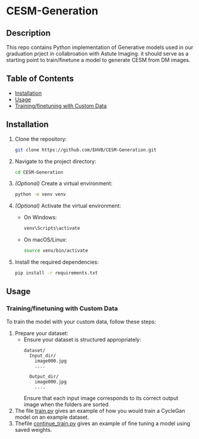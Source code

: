 # CESM-Generation



## Description
This repo contains Python implementation of Generative models used in our graduation prject in collabroation with Astute Imaging. it should serve as a starting point to train/finetune a model to generate
CESM from DM images.

## Table of Contents

- [Installation](#installation)
- [Usage](#usage)
- [Training/finetuning with Custom Data](#trainingfinetuning-with-custom-data)

 


## Installation

1. Clone the repository:
    ```sh
    git clone https://github.com/EHVB/CESM-Generation.git
    ```
2. Navigate to the project directory:
    ```sh
    cd CESM-Generation
    ```

3. *(Optional)* Create a virtual environment:
    ```sh
    python -m venv venv
    ```
4. *(Optional)* Activate the virtual environment:
    - On Windows:
        ```sh
        venv\Scripts\activate
        ```
    - On macOS/Linux:
        ```sh
        source venv/bin/activate
        ```
5. Install the required dependencies:
    ```sh
    pip install -r requirements.txt
    ```

## Usage

### Training/finetuning with Custom Data

To train the model with your custom data, follow these steps:

1. Prepare your dataset:
    - Ensure your dataset is structured appropriately:
      ```
      dataset/
        Input_dir/
          image000.jpg
          ....
      
        Output_dir/
          image000.jpg
          ....

      ```
      Ensure that each input image corresponds to its correct output image when the folders are sorted
2. The file [train.py](train.py) gives an example of how you would train a CycleGan model on an example dataset.
3. Thefile [continue_train.py](train.py) gives an example of fine tuning a model using saved weights.

   
